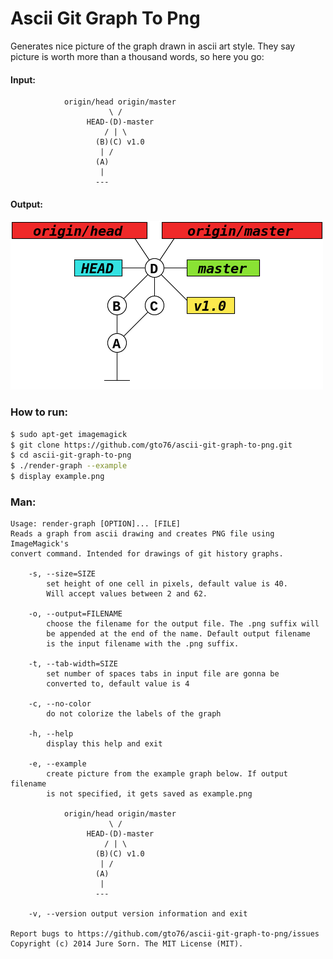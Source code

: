 Ascii Git Graph To Png
======================

Generates nice picture of the graph drawn in ascii art style. They say picture is worth more than a thousand words, so here you go:

#### Input:
```
			origin/head origin/master
			          \ /
			     HEAD-(D)-master 
			         / | \
			       (B)(C) v1.0     
			        | /          
			       (A)         
			        |     
			       ---
```

#### Output:
![Alt text](/doc/example.png?raw=true "Screenshot")

### How to run:
```bash
$ sudo apt-get imagemagick
$ git clone https://github.com/gto76/ascii-git-graph-to-png.git
$ cd ascii-git-graph-to-png
$ ./render-graph --example
$ display example.png
```

### Man:
```
Usage: render-graph [OPTION]... [FILE]
Reads a graph from ascii drawing and creates PNG file using ImageMagick's 
convert command. Intended for drawings of git history graphs.

	-s, --size=SIZE
		set height of one cell in pixels, default value is 40.
		Will accept values between 2 and 62.

	-o, --output=FILENAME
		choose the filename for the output file. The .png suffix will
		be appended at the end of the name. Default output filename
		is the input filename with the .png suffix.

	-t, --tab-width=SIZE
		set number of spaces tabs in input file are gonna be 
		converted to, default value is 4

	-c, --no-color
		do not colorize the labels of the graph

	-h, --help
		display this help and exit

	-e, --example
		create picture from the example graph below. If output filename
		is not specified, it gets saved as example.png

			origin/head origin/master
			          \ /
			     HEAD-(D)-master 
			         / | \
			       (B)(C) v1.0     
			        | /          
			       (A)         
			        |     
			       ---

	-v, --version output version information and exit

Report bugs to https://github.com/gto76/ascii-git-graph-to-png/issues
Copyright (c) 2014 Jure Sorn. The MIT License (MIT).
```
